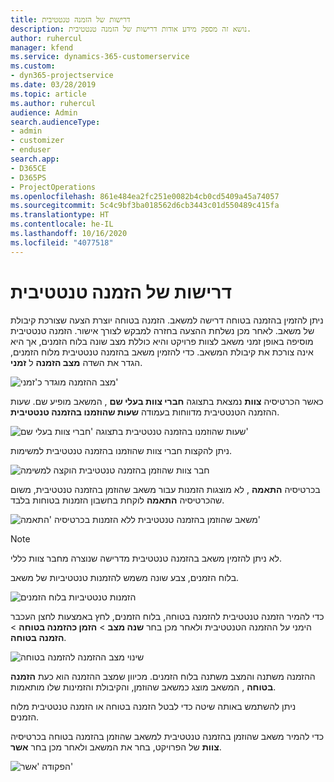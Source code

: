 ```yaml
---
title: דרישות של הזמנה טנטטיבית
description: נושא זה מספק מידע אודות דרישות של הזמנה טנטטיבית.
author: ruhercul
manager: kfend
ms.service: dynamics-365-customerservice
ms.custom:
- dyn365-projectservice
ms.date: 03/28/2019
ms.topic: article
ms.author: ruhercul
audience: Admin
search.audienceType:
- admin
- customizer
- enduser
search.app:
- D365CE
- D365PS
- ProjectOperations
ms.openlocfilehash: 861e484ea2fc251e0082b4cb0cd5409a45a74057
ms.sourcegitcommit: 5c4c9bf3ba018562d6cb3443c01d550489c415fa
ms.translationtype: HT
ms.contentlocale: he-IL
ms.lasthandoff: 10/16/2020
ms.locfileid: "4077518"
---
```

# <a name="soft-book-requirements"></a>דרישות של הזמנה טנטטיבית

ניתן להזמין בהזמנה בטוחה דרישה למשאב. הזמנה בטוחה יוצרת הצעה שצורכת קיבולת של משאב. לאחר מכן נשלחת ההצעה בחזרה למבקש לצורך אישור. הזמנה טנטטיבית מוסיפה באופן זמני משאב לצוות פרויקט והיא כוללת מצב שונה בלוח הזמנים, אך היא אינה צורכת את קיבולת המשאב. כדי להזמין משאב בהזמנה טנטטיבית מלוח הזמנים, הגדר את השדה **מצב הזמנה** ל **זמני**.

![מצב ההזמנה מוגדר כ'זמני'](media/Resource-Management-image77.png)

כאשר הכרטיסיה **צוות** נמצאת בתצוגה **חברי צוות בעלי שם** , המשאב מופיע שם. שעות ההזמנה הטנטטיבית מדווחות בעמודה **שעות שהוזמנו בהזמנה טנטטיבית**.

![שעות שהוזמנו בהזמנה טנטטיבית בתצוגה 'חברי צוות בעלי שם'](media/Resource-Management-image78.png)

ניתן להקצות חברי צוות שהוזמנו בהזמנה טנטטיבית למשימות.

![חבר צוות שהוזמן בהזמנה טנטטיבית הוקצה למשימה](media/Resource-Management-image79.png)

בכרטיסיה **התאמה** , לא מוצגות הזמנות עבור משאב שהוזמן בהזמנה טנטטיבית, משום שהכרטיסיה **התאמה** לוקחת בחשבון הזמנות בטוחות בלבד.

![משאב שהוזמן בהזמנה טנטטיבית ללא הזמנות בכרטיסיה 'התאמה'](media/Resource-Management-image80.png)

> [!NOTE]
> לא ניתן להזמין משאב בהזמנה טנטטיבית מדרישה שנוצרה מחבר צוות כללי.

בלוח הזמנים, צבע שונה משמש להזמנות טנטטיביות של משאב.

![הזמנות טנטטיביות בלוח הזמנים](media/Resource-Management-image81.png)

כדי להמיר הזמנה טנטטיבית להזמנה בטוחה, בלוח הזמנים, לחץ באמצעות לחצן העכבר הימני על ההזמנה הטנטטיבית ולאחר מכן בחר **שנה מצב** \> **הזמן כהזמנה בטוחה** \> **הזמנה בטוחה**.

![שינוי מצב ההזמנה להזמנה בטוחה](media/Resource-Management-image82.png)

ההזמנה משתנה והמצב משתנה בלוח הזמנים. מכיוון שמצב ההזמנה הוא כעת **הזמנה בטוחה** , המשאב מוצג כמשאב שהוזמן, והקיבולת והזמינות שלו מותאמות.

ניתן להשתמש באותה שיטה כדי לבטל הזמנה בטוחה או הזמנה טנטטיבית מלוח הזמנים.

כדי להמיר משאב שהוזמן בהזמנה טנטטיבית למשאב שהוזמן בהזמנה בטוחה בכרטיסיה **צוות** של הפרויקט, בחר את המשאב ולאחר מכן בחר **אשר**.

![הפקודה 'אשר'](media/Resource-Management-image83.png)
